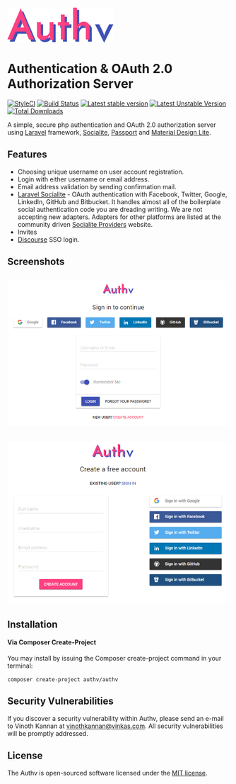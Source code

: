 ![Authv](public/images/logo.png)
# Authentication & OAuth 2.0 Authorization Server

[![StyleCI][badge-style-ci]][style-ci]
[![Build Status][badge-build]][build]
[![Latest stable version][badge-stable]][packagist]
[![Latest Unstable Version][badge-unstable]][packagist]
[![Total Downloads][badge-downloads]][packagist]

A simple, secure php authentication and OAuth 2.0 authorization server using [Laravel](https://github.com/laravel/laravel) framework, [Socialite](https://github.com/laravel/socialite), [Passport](https://github.com/laravel/passport) and [Material Design Lite](https://github.com/google/material-design-lite).

## Features

* Choosing unique username on user account registration.
* Login with either username or email address.
* Email address validation by sending confirmation mail.
* [Laravel Socialite](https://github.com/laravel/socialite) - OAuth authentication with Facebook, Twitter, Google, LinkedIn, GitHub and Bitbucket. It handles almost all of the boilerplate social authentication code you are dreading writing. We are not accepting new adapters. Adapters for other platforms are listed at the community driven [Socialite Providers](https://socialiteproviders.github.io) website.
* Invites
* [Discourse](https://github.com/discourse/discourse) SSO login.

## Screenshots

![Login](https://raw.githubusercontent.com/authv/authv.org/master/screenshots/login.png)
---
![Register](https://raw.githubusercontent.com/authv/authv.org/master/screenshots/register.png)
---

## Installation

#### Via Composer Create-Project

You may install by issuing the Composer create-project command in your terminal:

```
composer create-project authv/authv
```

## Security Vulnerabilities

If you discover a security vulnerability within Authv, please send an e-mail to Vinoth Kannan at vinothkannan@vinkas.com. All security vulnerabilities will be promptly addressed.

## License

The Authv is open-sourced software licensed under the [MIT license](LICENSE.txt).



[style-ci]: https://styleci.io/repos/67142226
[build]: https://travis-ci.org/authv/authv
[packagist]: https://packagist.org/packages/authv/authv

[badge-style-ci]: https://styleci.io/repos/67142226/shield?branch=master
[badge-build]: https://img.shields.io/travis/authv/authv/master.svg?style=flat-square
[badge-stable]: https://poser.pugx.org/authv/authv/v/stable.svg?format=flat-square
[badge-unstable]: https://poser.pugx.org/authv/authv/v/unstable.svg?format=flat-square
[badge-downloads]: https://img.shields.io/packagist/dt/authv/authv.svg?style=flat-square
